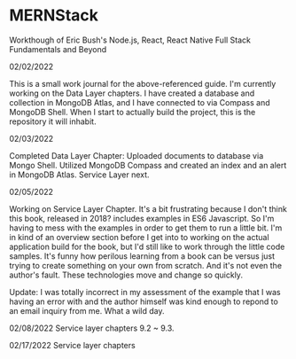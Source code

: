 # MERNStack
Workthough of Eric Bush's Node.js, React, React Native Full Stack Fundamentals and Beyond

02/02/2022

This is a small work journal for the above-referenced guide. I'm currently working on the Data Layer chapters. I have created a database and collection in MongoDB Atlas, and I have connected to via Compass and MongoDB Shell. When I start to actually build the project, this is the repository it will inhabit. 

02/03/2022

Completed Data Layer Chapter: Uploaded documents to database via Mongo Shell. Utilized MongoDB Compass and created an index and an alert in MongoDB Atlas. Service Layer next.

02/05/2022

Working on Service Layer Chapter. It's a bit frustrating because I don't think this book, released in 2018? includes examples in ES6 Javascript. So I'm having to mess with the examples in order to get them to run a little bit. I'm in kind of an overview section before I get into to working on the actual application build for the book, but I'd still like to work through the little code samples. It's funny how perilous learning from a book can be versus just trying to create something on your own from scratch. And it's not even the author's fault. These technologies move and change so quickly. 

Update: I was totally incorrect in my assessment of the example that I was having an error with and the author himself was kind enough to repond to an email inquiry from me. What a wild day. 

02/08/2022
Service layer chapters 9.2 ~ 9.3. 

02/17/2022
Service layer chapters
